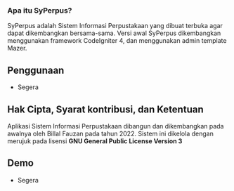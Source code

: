 ### Apa itu SyPerpus?
SyPerpus adalah Sistem Informasi Perpustakaan yang dibuat terbuka agar dapat dikembangkan bersama-sama. Versi awal SyPerpus dikembangkan menggunakan framework CodeIgniter 4, dan menggunakan admin template Mazer.

## Penggunaan
- Segera

## Hak Cipta, Syarat kontribusi, dan Ketentuan
Aplikasi Sistem Informasi Perpustakaan dibangun dan dikembangkan pada awalnya oleh Billal Fauzan pada tahun 2022.
Sistem ini dikelola dengan merujuk pada lisensi **GNU General Public License Version 3**

## Demo
- Segera